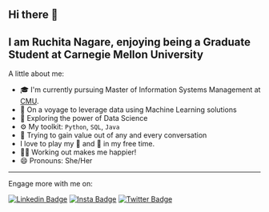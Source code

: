 ## Hi there 👋


## I am Ruchita Nagare, enjoying being a Graduate Student at Carnegie Mellon University

A little about me:

- 🎓 I'm currently pursuing Master of Information Systems Management at [CMU](https://www.cmu.edu/).
- 🌱 On a voyage to leverage data using Machine Learning solutions
- 🔭 Exploring the power of Data Science
- ⚙️ My toolkit: `Python`, `SQL`, `Java`
- 💬 Trying to gain value out of any and every conversation
- I love to play my 🎻 and 💃 in my free time.
- 🏋️‍♀ Working out makes me happier!	
- 😄 Pronouns: She/Her

---
Engage more with me on:

 [![Linkedin Badge](https://img.shields.io/badge/-Ruchita--Nagare-blue?logo=LinkedIn&logoColor=white&link=https://www.linkedin.com/in/ruchita-nagare/)](https://www.linkedin.com/in/ruchita-nagare/)
 [![Insta Badge](https://img.shields.io/badge/-eshan__twistedmat-red?logo=Instagram&logoColor=white&link=https://www.instagram.com/eshan_twistedmat/?hl=en)](https://www.instagram.com/eshan_twistedmat/?hl=en)
 [![Twitter Badge](https://img.shields.io/badge/-Eshan__twistdmat-white?logo=Twitter&logoColor=blue&link=https://twitter.com/Eshan_twistdmat)](https://twitter.com/Eshan_twistdmat)



